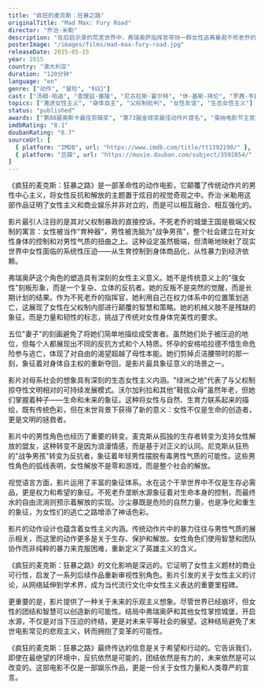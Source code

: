 ```yaml
---
title: "疯狂的麦克斯：狂暴之路"
originalTitle: "Mad Max: Fury Road"
director: "乔治·米勒"
description: "在后启示录的荒芜世界中，弗瑞奥萨指挥官带领一群女性逃离暴君不死老乔的统治，寻求自由之地。这部动作片将女性反抗和姐妹情谊置于传统男性主导类型片的核心。"
posterImage: "/images/films/mad-max-fury-road.jpg"
releaseDate: 2015-05-15
year: 2015
country: "澳大利亚"
duration: "120分钟"
language: "en"
genre: ["动作", "冒险", "科幻"]
cast: ["汤姆·哈迪", "查理兹·塞隆", "尼古拉斯·霍尔特", "休·基斯-拜伦", "罗茜·亨廷顿-怀特莉"]
topics: ["激进女性主义", "身体自主", "父权制批判", "女性友谊", "生态女性主义"]
status: "published"
awards: ["第88届奥斯卡最佳剪辑奖", "第73届金球奖最佳动作片提名", "戛纳电影节主竞赛单元"]
imdbRating: "8.1"
doubanRating: "8.7"
sourceUrl: [
  { platform: "IMDB", url: "https://www.imdb.com/title/tt1392190/" },
  { platform: "豆瓣", url: "https://movie.douban.com/subject/3592854/" }
]
---
```


《疯狂的麦克斯：狂暴之路》是一部革命性的动作电影，它颠覆了传统动作片的男性中心主义，将女性反抗和解放的主题置于炫目的视觉奇观之中。乔治·米勒用这部作品证明了女性主义和商业娱乐并非对立的，而是可以相互融合、相互强化的。

影片最引人注目的是其对父权制暴政的直接控诉。不死老乔的城堡王国是极端父权制的寓言：女性被当作"育种器"，男性被洗脑为"战争男孩"，整个社会建立在对女性身体的控制和对男性气质的扭曲之上。这种设定虽然极端，但清晰地映射了现实世界中女性面临的系统性压迫——从生育控制到身体商品化，从性暴力到经济依赖。

弗瑞奥萨这个角色的塑造具有深刻的女性主义意义。她不是传统意义上的"强女性"刻板形象，而是一个复杂、立体的反抗者。她的反叛不是突然的觉醒，而是长期计划的结果。作为不死老乔的指挥官，她利用自己在权力体系中的位置策划逃亡，这展现了女性在父权制内部进行颠覆的智慧和策略。她的机械义肢不是残缺的象征，而是力量和韧性的标志，挑战了传统对女性身体完美性的要求。

五位"妻子"的刻画避免了将她们简单地描绘成受害者。虽然她们处于被压迫的地位，但每个人都展现出不同的反抗方式和个人特质。怀孕的安格哈拉德不惜生命危险参与逃亡，体现了对自由的渴望超越了母性本能。她们剪掉贞洁腰带时的那一刻，象征着对身体自主权的重新夺回，是影片最具象征意义的场景之一。

影片对母系社会的想象具有深刻的生态女性主义内涵。"绿洲之地"代表了与父权制掠夺性文明相对的可持续发展模式。沃尔加利拉和其他"鞋拔众母"虽然年老，但她们掌握着种子——生命和未来的象征。这种将女性与自然、生育力联系起来的描绘，既有传统色彩，但在末世背景下获得了新的意义：女性不仅是生命的创造者，更是文明的拯救者。

影片中的男性角色也经历了重要的转变。麦克斯从孤独的生存者转变为支持女性解放的盟友，这种转变不是因为浪漫情感，而是基于对正义的认同。尼克斯从狂热的"战争男孩"转变为反抗者，象征着年轻男性摆脱有毒男性气质的可能性。这些男性角色的弧线表明，女性解放不是零和游戏，而是整个社会的解放。

视觉语言方面，影片运用了丰富的象征体系。水在这个干旱世界中不仅是生存必需品，更是权力和希望的象征。不死老乔垄断水源象征着对生命本身的控制，而最终水的自由流淌则预示着解放的实现。沙尘暴既是危险的自然力量，也是净化和重生的象征，为女性们的逃亡之路增添了神话色彩。

影片的动作设计也蕴含着女性主义内涵。传统动作片中的暴力往往与男性气质的展示相关，而这里的动作更多是关于生存、保护和解放。女性角色们使用智慧和团队协作而非纯粹的暴力来克服困难，重新定义了英雄主义的含义。

《疯狂的麦克斯：狂暴之路》的文化影响是深远的。它证明了女性主义题材的商业可行性，启发了一系列后续作品重新审视性别角色。影片引发的关于女性主义的讨论，从网络延伸到学术界，成为当代流行文化中女性主义表达的重要里程碑。

更重要的是，影片提供了一种关于未来的乐观主义想象。尽管世界已经崩坏，但女性的团结和智慧可以创造新的可能性。结局中弗瑞奥萨和其他女性掌控城堡，开启水源，不仅是对当下压迫的终结，更是对未来平等社会的展望。这种结局避免了末世电影常见的悲观主义，转而拥抱了变革的可能性。

《疯狂的麦克斯：狂暴之路》最终传达的信息是关于希望和行动的。它告诉我们，即使在最绝望的环境中，反抗依然是可能的，团结依然是有力的，未来依然是可以改变的。这部电影不仅是一部娱乐作品，更是一份关于女性力量和人类尊严的宣言。